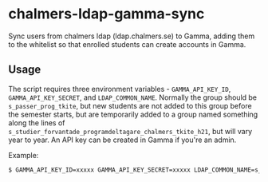 # chalmers-ldap-gamma-sync

Sync users from chalmers ldap (ldap.chalmers.se) to Gamma, adding them to the whitelist so that enrolled students can create accounts in Gamma.

## Usage

The script requires three environment variables - `GAMMA_API_KEY_ID`, `GAMMA_API_KEY_SECRET`, and `LDAP_COMMON_NAME`.
Normally the group should be `s_passer_prog_tkite`, but new students are not added to this group before the semester starts, but are temporarily added to a group named something along the lines of `s_studier_forvantade_programdeltagare_chalmers_tkite_h21`, but will vary year to year.
An API key can be created in Gamma if you're an admin.

Example:

```sh
$ GAMMA_API_KEY_ID=xxxxx GAMMA_API_KEY_SECRET=xxxxx LDAP_COMMON_NAME=s_passer_prog_tkite cargo run --release
```
